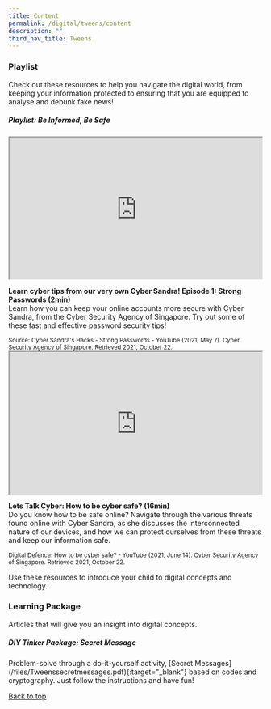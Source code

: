 ```yaml
---
title: Content
permalink: /digital/tweens/content
description: ""
third_nav_title: Tweens
---
```

<style type="text/css">
/* Links */
.content a { color: #322987; }
.content a:focus,
.content a:hover { color: #28216c; }

/* Button Outline */
.bp-button { padding-left: 1.5rem; padding-right: 1.5rem; }
.bp-button.is-primary-outline { border: 1px solid #322987; color: #322987; background-color: transparent; text-decoration: none; }
.bp-button.is-primary-outline:focus,
.bp-button.is-primary-outline:hover { border: 1px solid #322987; color: #cff2e8; background-color: #322987; text-decoration: none; }

/* Responsive Iframe */
.responsive-iframe { position: absolute; top: 0; left: 0; bottom: 0; right: 0; width: 100%; height: 100%; }
.responsive-iframe-container { position: relative; overflow: hidden; width: 100%; }
.responsive-iframe-container.ratio-16by9 { padding-top: 56.25%; }
.responsive-iframe-container.ratio-4by3 { padding-top: 75%; }
.responsive-iframe-container.ratio-3by2 { padding-top: 66.66%; }
.responsive-iframe-container.ratio-1by1 { padding-top: 100%; }
</style>

<h3><b>Playlist </b></h3>
Check out these resources to help you navigate the digital world, from keeping your information protected to ensuring that you are equipped to analyse and debunk fake news!
<h5 class="margin--bottom--lg" id="playlist-health"><b>Playlist: Be Informed, Be Safe </b></h5>


<div class="row is-multiline margin--bottom--lg">
  <div class="col is-two-fifths">
    <div class="responsive-iframe-container ratio-16by9">
      <iframe class="responsive-iframe" src="https://www.youtube.com/embed/7ya1t51lIcQ"></iframe>
    </div>
  </div>
  <div class="col is-three-fifths">
    <p><b> Learn cyber tips from our very own Cyber Sandra! Episode 1: Strong Passwords (2min) </b><br>
Learn how you can keep your online accounts more secure with Cyber Sandra, from the Cyber Security Agency of Singapore. Try out some of these fast and effective password security tips!</p>
    <small>Source: Cyber Sandra's Hacks - Strong Passwords - YouTube (2021, May 7). Cyber Security Agency of Singapore. Retrieved 2021, October 22. </small>
  </div>
</div>

<div class="row is-multiline margin--bottom--lg">
  <div class="col is-two-fifths">
    <div class="responsive-iframe-container ratio-16by9">
      <iframe class="responsive-iframe" src="https://www.youtube.com/embed/kQzLiygnSWY"></iframe>
    </div>
  </div>
  <div class="col is-three-fifths">
    <p><b> Lets Talk Cyber: How to be cyber safe? (16min)</b><br>
 Do you know how to be safe online? Navigate through the various threats found online with Cyber Sandra, as she discusses the interconnected nature of our devices, and how we can protect ourselves from these threats and keep our information safe.</p>
    <small>Digital Defence: How to be cyber safe? - YouTube (2021, June 14). Cyber Security Agency of Singapore. Retrieved 2021, October 22.</small>
  </div>
</div>

Use these resources to introduce your child to digital concepts and technology.
<h3><b>Learning Package</b></h3>
Articles that will give you an insight into digital concepts.

<h5><b>DIY Tinker Package: Secret Message </b></h5>
Problem-solve through a do-it-yourself activity, [Secret Messages](/files/Tweenssecretmessages.pdf){:target="_blank"} based on codes and cryptography. Just follow the instructions and have fun!

<p class="has-text-right margin--top--xl"><a href="#main-content">Back to top</a></p>